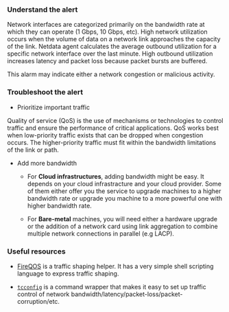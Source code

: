 ### Understand the alert

Network interfaces are categorized primarily on the bandwidth rate at which they can operate (1 Gbps, 10 Gbps, etc). High network utilization occurs when the volume of data on a network link approaches the capacity of the link. Netdata agent calculates the average outbound utilization for a specific network interface over the last minute. High outbound utilization increases latency and packet loss because packet bursts are buffered.

This alarm may indicate either a network congestion or malicious activity.

### Troubleshoot the alert

- Prioritize important traffic

Quality of service (QoS) is the use of mechanisms or technologies to control traffic and ensure the performance of critical applications. QoS works best when low-priority traffic exists that can be dropped when congestion occurs. The higher-priority traffic must fit within the bandwidth limitations of the link or path. 

- Add more bandwidth

  - For **Cloud infrastructures**, adding bandwidth might be easy. It depends on your cloud infrastracture and your cloud provider. Some of them either offer you the service to upgrade machines to a higher bandwidth rate or upgrade you machine to a more powerful one with higher bandwidth rate.

  - For **Bare-metal** machines, you will need either a hardware upgrade or the addition of a network card using link aggregation to combine multiple network connections in parallel (e.g LACP).

### Useful resources

- [FireQOS](https://firehol.org/tutorial/fireqos-new-user/) is a traffic shaping helper. It has a very simple shell scripting language to express traffic shaping.

- [`tcconfig`](https://tcconfig.readthedocs.io/en/latest/index.html) is a command wrapper that makes it easy to set up traffic control of network bandwidth/latency/packet-loss/packet-corruption/etc.